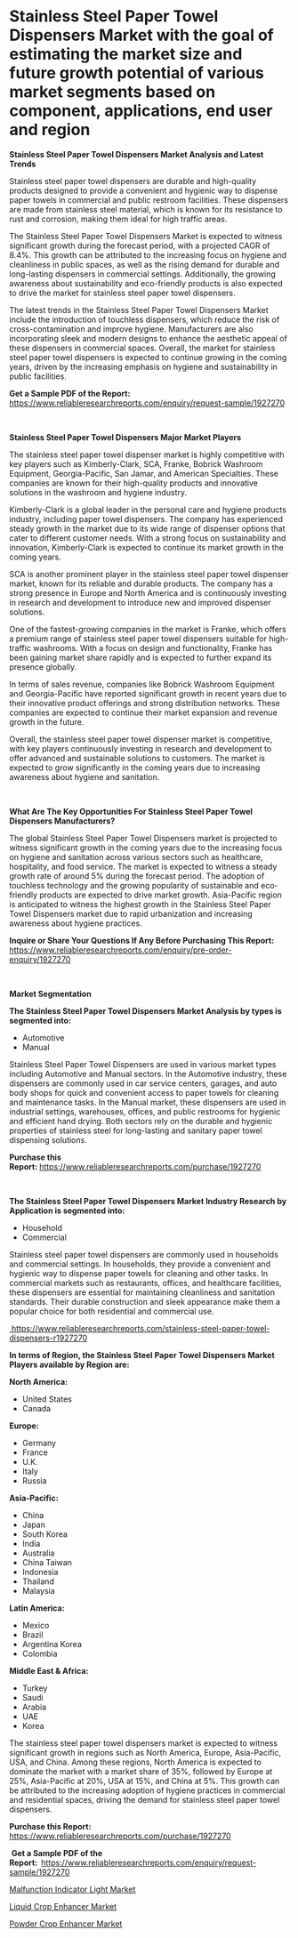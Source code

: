 <p><h1>Stainless Steel Paper Towel Dispensers Market with the goal of estimating the market size and future growth potential of various market segments based on component, applications, end user and region</h1></p><p><strong>Stainless Steel Paper Towel Dispensers Market Analysis and Latest Trends</strong></p>
<p><p>Stainless steel paper towel dispensers are durable and high-quality products designed to provide a convenient and hygienic way to dispense paper towels in commercial and public restroom facilities. These dispensers are made from stainless steel material, which is known for its resistance to rust and corrosion, making them ideal for high traffic areas.</p><p>The Stainless Steel Paper Towel Dispensers Market is expected to witness significant growth during the forecast period, with a projected CAGR of 8.4%. This growth can be attributed to the increasing focus on hygiene and cleanliness in public spaces, as well as the rising demand for durable and long-lasting dispensers in commercial settings. Additionally, the growing awareness about sustainability and eco-friendly products is also expected to drive the market for stainless steel paper towel dispensers.</p><p>The latest trends in the Stainless Steel Paper Towel Dispensers Market include the introduction of touchless dispensers, which reduce the risk of cross-contamination and improve hygiene. Manufacturers are also incorporating sleek and modern designs to enhance the aesthetic appeal of these dispensers in commercial spaces. Overall, the market for stainless steel paper towel dispensers is expected to continue growing in the coming years, driven by the increasing emphasis on hygiene and sustainability in public facilities.</p></p>
<p><strong>Get a Sample PDF of the Report:&nbsp;</strong> <a href="https://www.reliableresearchreports.com/enquiry/request-sample/1927270">https://www.reliableresearchreports.com/enquiry/request-sample/1927270</a></p>
<p>&nbsp;</p>
<p><strong>Stainless Steel Paper Towel Dispensers Major Market Players</strong></p>
<p><p>The stainless steel paper towel dispenser market is highly competitive with key players such as Kimberly-Clark, SCA, Franke, Bobrick Washroom Equipment, Georgia-Pacific, San Jamar, and American Specialties. These companies are known for their high-quality products and innovative solutions in the washroom and hygiene industry.</p><p>Kimberly-Clark is a global leader in the personal care and hygiene products industry, including paper towel dispensers. The company has experienced steady growth in the market due to its wide range of dispenser options that cater to different customer needs. With a strong focus on sustainability and innovation, Kimberly-Clark is expected to continue its market growth in the coming years.</p><p>SCA is another prominent player in the stainless steel paper towel dispenser market, known for its reliable and durable products. The company has a strong presence in Europe and North America and is continuously investing in research and development to introduce new and improved dispenser solutions.</p><p>One of the fastest-growing companies in the market is Franke, which offers a premium range of stainless steel paper towel dispensers suitable for high-traffic washrooms. With a focus on design and functionality, Franke has been gaining market share rapidly and is expected to further expand its presence globally.</p><p>In terms of sales revenue, companies like Bobrick Washroom Equipment and Georgia-Pacific have reported significant growth in recent years due to their innovative product offerings and strong distribution networks. These companies are expected to continue their market expansion and revenue growth in the future.</p><p>Overall, the stainless steel paper towel dispenser market is competitive, with key players continuously investing in research and development to offer advanced and sustainable solutions to customers. The market is expected to grow significantly in the coming years due to increasing awareness about hygiene and sanitation.</p></p>
<p>&nbsp;</p>
<p><strong>What Are The Key Opportunities For Stainless Steel Paper Towel Dispensers Manufacturers?</strong></p>
<p><p>The global Stainless Steel Paper Towel Dispensers market is projected to witness significant growth in the coming years due to the increasing focus on hygiene and sanitation across various sectors such as healthcare, hospitality, and food service. The market is expected to witness a steady growth rate of around 5% during the forecast period. The adoption of touchless technology and the growing popularity of sustainable and eco-friendly products are expected to drive market growth. Asia-Pacific region is anticipated to witness the highest growth in the Stainless Steel Paper Towel Dispensers market due to rapid urbanization and increasing awareness about hygiene practices.</p></p>
<p><strong>Inquire or Share Your Questions If Any Before Purchasing This Report:</strong> <a href="https://www.reliableresearchreports.com/enquiry/pre-order-enquiry/1927270">https://www.reliableresearchreports.com/enquiry/pre-order-enquiry/1927270</a></p>
<p>&nbsp;</p>
<p><strong>Market Segmentation</strong></p>
<p><strong>The Stainless Steel Paper Towel Dispensers Market Analysis by types is segmented into:</strong></p>
<p><ul><li>Automotive</li><li>Manual</li></ul></p>
<p><p>Stainless Steel Paper Towel Dispensers are used in various market types including Automotive and Manual sectors. In the Automotive industry, these dispensers are commonly used in car service centers, garages, and auto body shops for quick and convenient access to paper towels for cleaning and maintenance tasks. In the Manual market, these dispensers are used in industrial settings, warehouses, offices, and public restrooms for hygienic and efficient hand drying. Both sectors rely on the durable and hygienic properties of stainless steel for long-lasting and sanitary paper towel dispensing solutions.</p></p>
<p><strong>Purchase this Report:&nbsp;</strong><a href="https://www.reliableresearchreports.com/purchase/1927270">https://www.reliableresearchreports.com/purchase/1927270</a></p>
<p>&nbsp;</p>
<p><strong>The Stainless Steel Paper Towel Dispensers Market Industry Research by Application is segmented into:</strong></p>
<p><ul><li>Household</li><li>Commercial</li></ul></p>
<p><p>Stainless steel paper towel dispensers are commonly used in households and commercial settings. In households, they provide a convenient and hygienic way to dispense paper towels for cleaning and other tasks. In commercial markets such as restaurants, offices, and healthcare facilities, these dispensers are essential for maintaining cleanliness and sanitation standards. Their durable construction and sleek appearance make them a popular choice for both residential and commercial use.</p></p>
<p><a href="https://www.reliableresearchreports.com/stainless-steel-paper-towel-dispensers-r1927270">&nbsp;https://www.reliableresearchreports.com/stainless-steel-paper-towel-dispensers-r1927270</a></p>
<p><strong>In terms of Region, the Stainless Steel Paper Towel Dispensers Market Players available by Region are:</strong></p>
<p>
    <p> <strong> North America: </strong>
        <ul>
            <li>United States</li>
            <li>Canada</li>
        </ul>
        </p> 
    <p> <strong> Europe: </strong>
        <ul>
            <li>Germany</li>
            <li>France</li>
            <li>U.K.</li>
            <li>Italy</li>
            <li>Russia</li>
        </ul>
        </p> 
    <p> <strong> Asia-Pacific: </strong>
        <ul>
            <li>China</li>
            <li>Japan</li>
            <li>South Korea</li>
            <li>India</li>
            <li>Australia</li>
            <li>China Taiwan</li>
            <li>Indonesia</li>
            <li>Thailand</li>
            <li>Malaysia</li>
        </ul>
        </p> 
    <p> <strong> Latin America: </strong>
        <ul>
            <li>Mexico</li>
            <li>Brazil</li>
            <li>Argentina Korea</li>
            <li>Colombia</li>
        </ul>
        </p> 
    <p> <strong> Middle East & Africa: </strong>
        <ul>
            <li>Turkey</li>
            <li>Saudi</li>
            <li>Arabia</li>
            <li>UAE</li>
            <li>Korea</li>
        </ul>
    </p>
    </p>
<p><p>The stainless steel paper towel dispensers market is expected to witness significant growth in regions such as North America, Europe, Asia-Pacific, USA, and China. Among these regions, North America is expected to dominate the market with a market share of 35%, followed by Europe at 25%, Asia-Pacific at 20%, USA at 15%, and China at 5%. This growth can be attributed to the increasing adoption of hygiene practices in commercial and residential spaces, driving the demand for stainless steel paper towel dispensers.</p></p>
<p><strong>Purchase this Report: </strong><a href="https://www.reliableresearchreports.com/purchase/1927270">https://www.reliableresearchreports.com/purchase/1927270</a></p>
<p>&nbsp;<strong>Get a Sample PDF of the Report:&nbsp;&nbsp;</strong><a href="https://www.reliableresearchreports.com/enquiry/request-sample/1927270">https://www.reliableresearchreports.com/enquiry/request-sample/1927270</a></p>
<p><strong></strong></p>
<p><p><a href="https://github.com/nandosuryapratama/Market-Research-Report-List-1/blob/main/malfunction-indicator-light-market.md">Malfunction Indicator Light Market</a></p><p><a href="https://github.com/haleemasakdiya1/Market-Research-Report-List-1/blob/main/liquid-crop-enhancer-market.md">Liquid Crop Enhancer Market</a></p><p><a href="https://github.com/rionkhanvai01/Market-Research-Report-List-1/blob/main/powder-crop-enhancer-market.md">Powder Crop Enhancer Market</a></p></p>